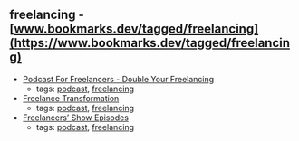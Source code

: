 freelancing - [www.bookmarks.dev/tagged/freelancing](https://www.bookmarks.dev/tagged/freelancing) 
---
* [Podcast For Freelancers - Double Your Freelancing](https://doubleyourfreelancing.com/podcast/)
    * tags: [podcast](../tags/podcast.md), [freelancing](../tags/freelancing.md)
* [Freelance Transformation](https://freelancetransformation.com/blog/podcast)
    * tags: [podcast](../tags/podcast.md), [freelancing](../tags/freelancing.md)
* [Freelancers’ Show Episodes](https://devchat.tv/freelancers)
    * tags: [podcast](../tags/podcast.md), [freelancing](../tags/freelancing.md)
